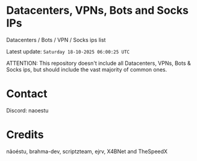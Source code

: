 # Datacenters, VPNs, Bots and Socks IPs
 
Datacenters / Bots / VPN / Socks ips list

Latest update: `Saturday 18-10-2025 06:00:25 UTC` 

ATTENTION: This repository doesn't include all Datacenters, VPNs, Bots & Socks ips, 
but should include the vast majority of common ones.

# Contact
Discord: naoestu

# Credits
nãoéstu, brahma-dev, scriptzteam, ejrv, X4BNet and TheSpeedX
